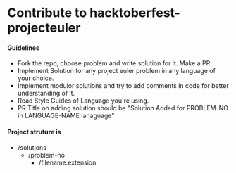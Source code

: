 # Contribute to hacktoberfest-projecteuler


#### Guidelines
- Fork the repo, choose problem and write solution for it. Make a PR.
- Implement Solution for any project euler problem in any language of your choice.
- Implement modulor solutions and try to add comments in code for better understanding of it.
- Read Style Guides of Language you're using.
- PR Title on adding solution should be "Solution Added for PROBLEM-NO in LANGUAGE-NAME lanaguage"


#### Project struture is 
* /solutions
  * /problem-no
    * /filename.extension
